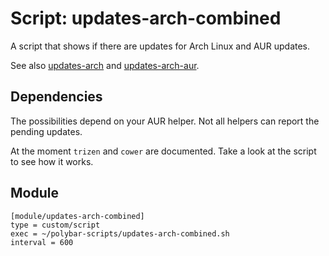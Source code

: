 # Script: updates-arch-combined

A script that shows if there are updates for Arch Linux and AUR updates.

See also [updates-arch](../updates-arch) and [updates-arch-aur](../updates-arch-aur).


## Dependencies

The possibilities depend on your AUR helper. Not all helpers can report the pending updates.

At the moment `trizen` and `cower` are documented. Take a look at the script to see how it works.


## Module

```
[module/updates-arch-combined]
type = custom/script
exec = ~/polybar-scripts/updates-arch-combined.sh
interval = 600
```
